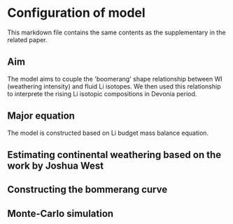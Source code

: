 # Configuration of model

This markdown file contains the same contents as the supplementary in the related paper. 

## Aim

The model aims to couple the 'boomerang' shape relationship between WI (weathering intensity) and fluid Li isotopes.
We then used this relationship to interprete the rising Li isotopic compositions in Devonia  period.

## Major equation
The model is constructed based on Li budget mass balance equation.

## Estimating continental weathering based on the work by Joshua West

## Constructing the bommerang curve

## Monte-Carlo simulation
